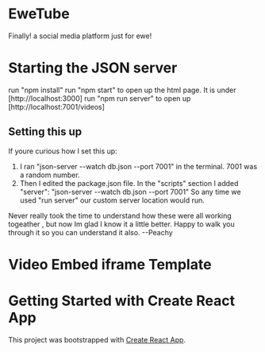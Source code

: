 # EweTube

Finally! a social media platform just for ewe!

# Starting the JSON server
run "npm install"
run "npm start" to open up the html page. It is under [http://localhost:3000]
run "npm run server" to open up [http://localhost:7001/videos]

## Setting this up

If youre curious how I set this up:

1) I ran "json-server --watch db.json --port 7001" in the terminal. 7001 was a random number.
2) Then I edited the package.json file. In the "scripts" section I added 
"server": "json-server --watch db.json --port 7001"
So any time we used "run server" our custom server location would run.

Never really took the time to understand how these were all working togeather , but now Im glad I know it a little better. Happy to walk you through it so you can understand it also. --Peachy

# Video Embed iframe Template

  <!-- <div className="video-responsive">
    <iframe
      width="853"
      height="480"
      src={`https://www.youtube.com`}
      frameBorder="0"
      allow="accelerometer; autoplay; clipboard-write; encrypted-media; gyroscope; picture-in-picture"
      allowFullScreen
      title="Embedded youtube"
    />
  </div> -->

<!-- <iframe width="560" height="315" src="https://www.youtube.com/embed/tDQw21ntR64" title="YouTube video player" frameborder="0" allow="accelerometer; autoplay; clipboard-write; encrypted-media; gyroscope; picture-in-picture" allowfullscreen></iframe> -->

# Getting Started with Create React App

This project was bootstrapped with [Create React App](https://github.com/facebook/create-react-app).